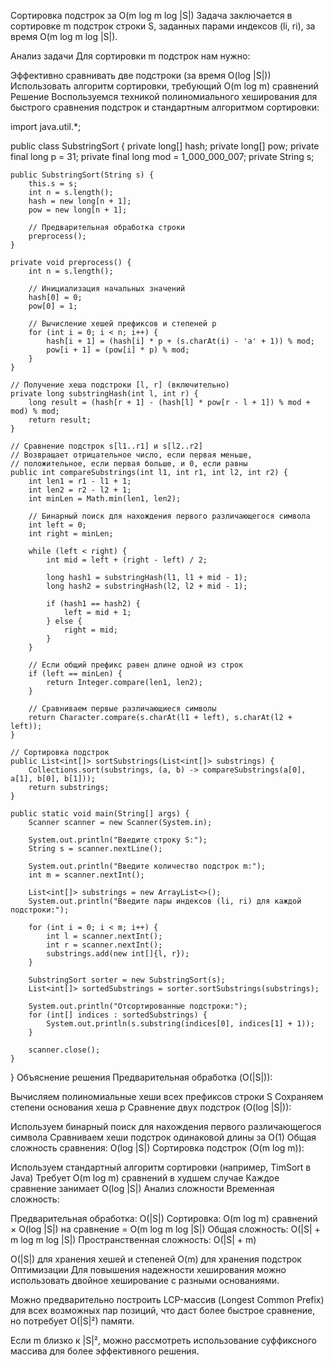 Сортировка подстрок за O(m log m log |S|)
Задача заключается в сортировке m подстрок строки S, заданных парами индексов (li, ri), за время O(m log m log |S|).

Анализ задачи
Для сортировки m подстрок нам нужно:

Эффективно сравнивать две подстроки (за время O(log |S|))
Использовать алгоритм сортировки, требующий O(m log m) сравнений
Решение
Воспользуемся техникой полиномиального хеширования для быстрого сравнения подстрок и стандартным алгоритмом сортировки:

import java.util.*;

public class SubstringSort {
private long[] hash;
private long[] pow;
private final long p = 31;
private final long mod = 1_000_000_007;
private String s;

    public SubstringSort(String s) {
        this.s = s;
        int n = s.length();
        hash = new long[n + 1];
        pow = new long[n + 1];
        
        // Предварительная обработка строки
        preprocess();
    }
    
    private void preprocess() {
        int n = s.length();
        
        // Инициализация начальных значений
        hash[0] = 0;
        pow[0] = 1;
        
        // Вычисление хешей префиксов и степеней p
        for (int i = 0; i < n; i++) {
            hash[i + 1] = (hash[i] * p + (s.charAt(i) - 'a' + 1)) % mod;
            pow[i + 1] = (pow[i] * p) % mod;
        }
    }
    
    // Получение хеша подстроки [l, r] (включительно)
    private long substringHash(int l, int r) {
        long result = (hash[r + 1] - (hash[l] * pow[r - l + 1]) % mod + mod) % mod;
        return result;
    }
    
    // Сравнение подстрок s[l1..r1] и s[l2..r2]
    // Возвращает отрицательное число, если первая меньше, 
    // положительное, если первая больше, и 0, если равны
    public int compareSubstrings(int l1, int r1, int l2, int r2) {
        int len1 = r1 - l1 + 1;
        int len2 = r2 - l2 + 1;
        int minLen = Math.min(len1, len2);
        
        // Бинарный поиск для нахождения первого различающегося символа
        int left = 0;
        int right = minLen;
        
        while (left < right) {
            int mid = left + (right - left) / 2;
            
            long hash1 = substringHash(l1, l1 + mid - 1);
            long hash2 = substringHash(l2, l2 + mid - 1);
            
            if (hash1 == hash2) {
                left = mid + 1;
            } else {
                right = mid;
            }
        }
        
        // Если общий префикс равен длине одной из строк
        if (left == minLen) {
            return Integer.compare(len1, len2);
        }
        
        // Сравниваем первые различающиеся символы
        return Character.compare(s.charAt(l1 + left), s.charAt(l2 + left));
    }
    
    // Сортировка подстрок
    public List<int[]> sortSubstrings(List<int[]> substrings) {
        Collections.sort(substrings, (a, b) -> compareSubstrings(a[0], a[1], b[0], b[1]));
        return substrings;
    }
    
    public static void main(String[] args) {
        Scanner scanner = new Scanner(System.in);
        
        System.out.println("Введите строку S:");
        String s = scanner.nextLine();
        
        System.out.println("Введите количество подстрок m:");
        int m = scanner.nextInt();
        
        List<int[]> substrings = new ArrayList<>();
        System.out.println("Введите пары индексов (li, ri) для каждой подстроки:");
        
        for (int i = 0; i < m; i++) {
            int l = scanner.nextInt();
            int r = scanner.nextInt();
            substrings.add(new int[]{l, r});
        }
        
        SubstringSort sorter = new SubstringSort(s);
        List<int[]> sortedSubstrings = sorter.sortSubstrings(substrings);
        
        System.out.println("Отсортированные подстроки:");
        for (int[] indices : sortedSubstrings) {
            System.out.println(s.substring(indices[0], indices[1] + 1));
        }
        
        scanner.close();
    }
}
Объяснение решения
Предварительная обработка (O(|S|)):

Вычисляем полиномиальные хеши всех префиксов строки S
Сохраняем степени основания хеша p
Сравнение двух подстрок (O(log |S|)):

Используем бинарный поиск для нахождения первого различающегося символа
Сравниваем хеши подстрок одинаковой длины за O(1)
Общая сложность сравнения: O(log |S|)
Сортировка подстрок (O(m log m)):

Используем стандартный алгоритм сортировки (например, TimSort в Java)
Требует O(m log m) сравнений в худшем случае
Каждое сравнение занимает O(log |S|)
Анализ сложности
Временная сложность:

Предварительная обработка: O(|S|)
Сортировка: O(m log m) сравнений × O(log |S|) на сравнение = O(m log m log |S|)
Общая сложность: O(|S| + m log m log |S|)
Пространственная сложность: O(|S| + m)

O(|S|) для хранения хешей и степеней
O(m) для хранения подстрок
Оптимизации
Для повышения надежности хеширования можно использовать двойное хеширование с разными основаниями.

Можно предварительно построить LCP-массив (Longest Common Prefix) для всех возможных пар позиций, что даст более быстрое сравнение, но потребует O(|S|²) памяти.

Если m близко к |S|², можно рассмотреть использование суффиксного массива для более эффективного решения.